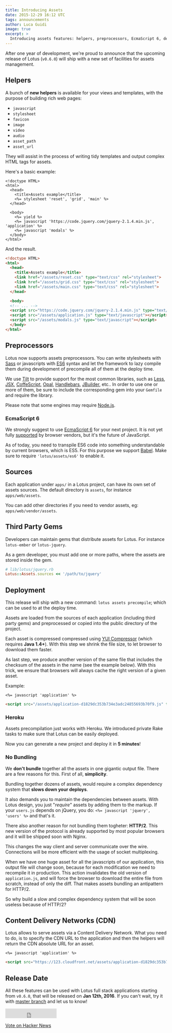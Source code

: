 ```yaml
---
title: Introducing Assets
date: 2015-12-29 16:12 UTC
tags: announcements
author: Luca Guidi
image: true
excerpt: >
  Introducing assets features: helpers, preprocessors, EcmaScript 6, deployment, checksums, CDN, and third party gems!
---
```


After one year of development, we're proud to announce that the upcoming release of Lotus (`v0.6.0`) will ship with a new set of facilities for assets management.

## Helpers

A bunch of **new helpers** is available for your views and templates, with the purpose of building rich web pages:

  * `javascript`
  * `stylesheet`
  * `favicon`
  * `image`
  * `video`
  * `audio`
  * `asset_path`
  * `asset_url`

They will assist in the process of writing tidy templates and output complex HTML tags for assets.

Here's a basic example:

```erb
<!doctype HTML>
<html>
  <head>
    <title>Assets example</title>
    <%= stylesheet 'reset', 'grid', 'main' %>
  </head>

  <body>
    <%= yield %>
    <%= javascript 'https://code.jquery.com/jquery-2.1.4.min.js', 'application' %>
    <%= javascript 'modals' %>
  </body>
</html>
```

And the result.

```html
<!doctype HTML>
<html>
  <head>
    <title>Assets example</title>
    <link href="/assets/reset.css" type="text/css" rel="stylesheet">
    <link href="/assets/grid.css" type="text/css" rel="stylesheet">
    <link href="/assets/main.css" type="text/css" rel="stylesheet">
  </head>

  <body>
  <!-- ... -->
  <script src="https://code.jquery.com/jquery-2.1.4.min.js" type="text/javascript"></script>
  <script src="/assets/application.js" type="text/javascript"></script>
  <script src="/assets/modals.js" type="text/javascript"></script>
  </body>
</html>
```

## Preprocessors

Lotus now supports assets preprocessors.
You can write stylesheets with [Sass](http://sass-lang.com) or javascripts with [ES6](http://es6-features.org) syntax and let the framework to lazy compile them during development of precompile all of them at the deploy time.

We use [Tilt](https://github.com/rtomayko/tilt) to provide support for the most common libraries, such as [Less](http://lesscss.org), [JSX](https://jsx.github.io), [CoffeScript](http://coffeescript.org), [Opal](http://opalrb.org), [Handlebars](http://handlebarsjs.com), [JBuilder](https://github.com/rails/jbuilder), etc..
In order to use one or more of them, be sure to include the corresponding gem into your `Gemfile` and require the library.

Please note that some engines may require [Node.js](https://nodejs.org/en).

### EcmaScript 6

We strongly suggest to use [EcmaScript 6](http://es6-features.org/) for your next project.
It is not yet fully [supported](https://kangax.github.io/compat-table/es6/) by browser vendors, but it's the future of JavaScript.

As of today, you need to transpile ES6 code into something understandable by current browsers, which is ES5.
For this purpose we support [Babel](https://babeljs.io). Make sure to require `'lotus/assets/es6'` to enable it.

## Sources

Each application under `apps/` in a Lotus project, can have its own set of assets sources.
The default directory is `assets`, for instance `apps/web/assets`.

You can add other directories if you need to vendor assets, eg: `apps/web/vendor/assets`.

## Third Party Gems

Developers can maintain gems that distribute assets for Lotus. For instance `lotus-ember` or `lotus-jquery`.

As a gem developer, you must add one or more paths, where the assets are stored inside the gem.

```ruby
# lib/lotus/jquery.rb
Lotus::Assets.sources << '/path/to/jquery'
```

## Deployment

This release will ship with a new command: `lotus assets precompile`; which can be used to at the deploy time.

Assets are loaded from the sources of each application (including third party gems) and preprocessed or copied into the public directory of the project.

Each asset is compressed compressed using [YUI Compressor](http://yui.github.io/yuicompressor) (which requires **Java 1.4+**).
With this step we shrink the file size, to let browser to download them faster.

As last step, we produce another version of the same file that includes the checksum of the assets in the name (see the example below).
With this trick, we ensure that browsers will always cache the right version of a given asset.

Example:

```erb
<%= javascript 'application' %>
```

```html
<script src="/assets/application-d1829dc353b734e3adc24855693b70f9.js" type="text/javascript"></script>
```

### Heroku

Assets precompilation just works with Heroku.
We introduced private Rake tasks to make sure that Lotus can be easily deployed.

Now you can generate a new project and deploy it in **5 minutes**!

### No Bundling

We **don't bundle** together all the assets in one gigantic output file.
There are a few reasons for this. First of all, **simplicity**.

Bundling together dozens of assets, would require a complex dependency system that **slows down your deploys**.

It also demands you to maintain the dependencies between assets.
With Lotus design, you just "_require_" assets by adding them to the markup.
If your `users.js` depends on jQuery, you do: `<%= javascript 'jquery', 'users' %>` and that's it.

There also another reason for not bundling them togheter: **HTTP/2**.
This new version of the protocol is already supported by most popular browsers and it will be shipped soon with Nginx.

This changes the way client and server communicate over the wire.
Connections will be more efficient with the usage of socket multiplexing.

When we have one huge asset for all the javascripts of our application, this output file will change soon, because for each modification we need to recompile it in production.
This action invalidates the old version of `application.js`, and will force the browser to download the entire file from scratch, instead of only the diff.
That makes assets bundling an antipattern for HTTP/2.

So why build a slow and complex dependency system that will be soon useless because of HTTP/2?

## Content Delivery Networks (CDN)

Lotus allows to serve assets via a Content Delivery Network.
What you need to do, is to specify the CDN URL to the application and then the helpers will return the CDN absolute URL for an asset.

```erb
<%= javascript 'application' %>
```

```html
<script src="https://123.cloudfront.net/assets/application-d1829dc353b734e3adc24855693b70f9.js" type="text/javascript"></script>
```

## Release Date

All these features can be used with Lotus full stack applications starting from `v0.6.0`, that will be released on **Jan 12th, 2016**.
If you can't wait, try it with [master branch](https://github.com/lotus/lotus) and let us to know!

<div style="display: inline">

  <iframe src="https://ghbtns.com/github-btn.html?user=lotus&repo=lotus&type=star&count=true&size=large" frameborder="0" scrolling="0" width="160px" height="30px"></iframe>

  <a href="https://news.ycombinator.com/submit" class="hn-button" data-title="Introducing Assets for Lotus (Ruby)" data-url="http://lotusrb.org/blog/2015/12/29/introducing-assets.html" data-count="horizontal" data-style="facebook">Vote on Hacker News</a>
  <script type="text/javascript">var HN=[];HN.factory=function(e){return function(){HN.push([e].concat(Array.prototype.slice.call(arguments,0)))};},HN.on=HN.factory("on"),HN.once=HN.factory("once"),HN.off=HN.factory("off"),HN.emit=HN.factory("emit"),HN.load=function(){var e="hn-button.js";if(document.getElementById(e))return;var t=document.createElement("script");t.id=e,t.src="//hn-button.herokuapp.com/hn-button.js";var n=document.getElementsByTagName("script")[0];n.parentNode.insertBefore(t,n)},HN.load();</script>
  <script type="text/javascript">
    reddit_url = "http://lotusrb.org/blog/2015/12/21/announcing-lotus-assets.html";
  </script>
  <script type="text/javascript" src="//www.redditstatic.com/button/button1.js"></script>
</div>
